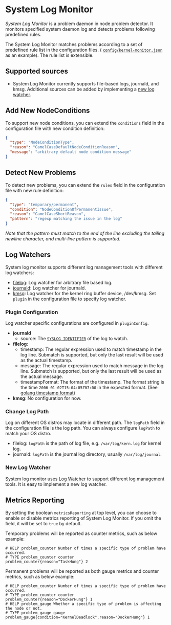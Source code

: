 # System Log Monitor

*System Log Monitor* is a problem daemon in node problem detector. It monitors
specified system daemon log and detects problems following predefined rules.

The System Log Monitor matches problems according to a set of predefined rule list in
the configuration files. (
[`config/kernel-monitor.json`](https://github.com/kubernetes/node-problem-detector/blob/master/config/kernel-monitor.json) as an example).
The rule list is extensible.

## Supported sources

* System Log Monitor currently supports file-based logs, journald, and kmsg.
  Additional sources can be added by implementing a [new log
  watcher](#new-log-watcher).

## Add New NodeConditions

To support new node conditions, you can extend the `conditions` field in
the configuration file with new condition definition:

```json
{
  "type": "NodeConditionType",
  "reason": "CamelCaseDefaultNodeConditionReason",
  "message": "arbitrary default node condition message"
}
```

## Detect New Problems

To detect new problems, you can extend the `rules` field in the configuration file
with new rule definition:

```json
{
  "type": "temporary/permanent",
  "condition": "NodeConditionOfPermanentIssue",
  "reason": "CamelCaseShortReason",
  "pattern": "regexp matching the issue in the log"
}
```

*Note that the pattern must match to the end of the line excluding the
tailing newline character, and multi-line pattern is supported.*

## Log Watchers

System log monitor supports different log management tools with different log
watchers:
* [filelog](./logwatchers/filelog): Log watcher for
arbitrary file based log.
* [journald](.//logwatchers/journald): Log watcher for journald.
* [kmsg](./logwatchers/kmsg): Log watcher for the kernel ring buffer device, /dev/kmsg.
Set `plugin` in the configuration file to specify log watcher.

### Plugin Configuration

Log watcher specific configurations are configured in `pluginConfig`.
* **journald**
  * source: The [`SYSLOG_IDENTIFIER`](https://www.freedesktop.org/software/systemd/man/systemd.journal-fields.html)
  of the log to watch.
* **filelog**:
  * timestamp: The regular expression used to match timestamp in the log line.
    Submatch is supported, but only the last result will be used as the actual
    timestamp.
  * message: The regular expression used to match message in the log line.
    Submatch is supported, but only the last result will be used as the actual
    message.
  * timestampFormat: The format of the timestamp. The format string is the time
    `2006-01-02T15:04:05Z07:00` in the expected format. (See
    [golang timestamp format](https://golang.org/pkg/time/#pkg-constants))
* **kmsg**: No configuration for now.

### Change Log Path

Log on different OS distros may locate in different path. The `logPath`
field in the configuration file is the log path. You can always configure
`logPath` to match your OS distro.
* filelog: `logPath` is the path of log file, e.g. `/var/log/kern.log` for kernel
  log.
* journald: `logPath` is the journal log directory, usually `/var/log/journal`.

### New Log Watcher

System log monitor uses [Log Watcher](./logwatchers/types/log_watcher.go) to
support different log management tools.  It is easy to implement a new log
watcher.

## Metrics Reporting

By setting the boolean `metricsReporting` at top level, you can choose to enable or disable
metrics reporting of System Log Monitor. If you omit the field, it will be set to `true` by
default.

Temporary problems will be reported as counter metrics, such as below example:

```
# HELP problem_counter Number of times a specific type of problem have occurred.
# TYPE problem_counter counter
problem_counter{reason="TaskHung"} 2
```

Permanent problems will be reported as both gauge metrics and counter metrics, such as below
example:

```
# HELP problem_counter Number of times a specific type of problem have occurred.
# TYPE problem_counter counter
problem_counter{reason="DockerHung"} 1
# HELP problem_gauge Whether a specific type of problem is affecting the node or not.
# TYPE problem_gauge gauge
problem_gauge{condition="KernelDeadlock",reason="DockerHung"} 1
```

